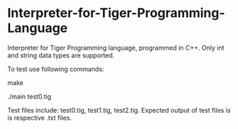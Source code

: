 # Interpreter-for-Tiger-Programming-Language
Interpreter for Tiger Programming language, programmed in C++. Only int and string data types are supported.

To test use following commands:
  
make
  
./main test0.tig

Test files include:
test0.tig, test1.tig, test2.tig. 
Expected output of test files is is respective .txt files.
